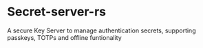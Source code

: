 # Secret-server-rs
A secure Key Server to manage authentication secrets, supporting passkeys, TOTPs and offline funtionality
